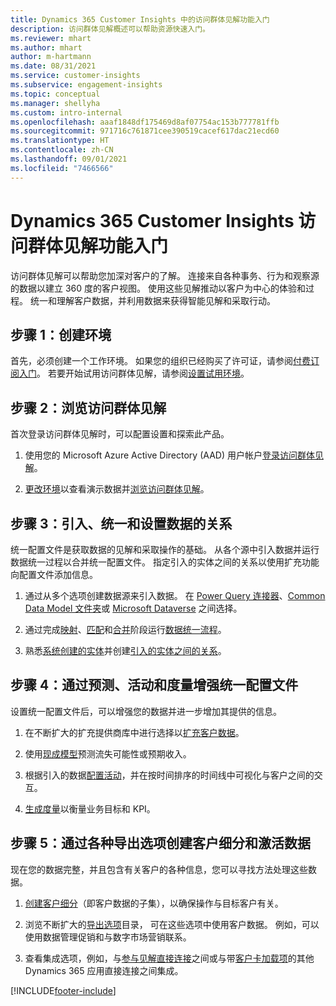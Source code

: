 ```yaml
---
title: Dynamics 365 Customer Insights 中的访问群体见解功能入门
description: 访问群体见解概述可以帮助资源快速入门。
ms.reviewer: mhart
ms.author: mhart
author: m-hartmann
ms.date: 08/31/2021
ms.service: customer-insights
ms.subservice: engagement-insights
ms.topic: conceptual
ms.manager: shellyha
ms.custom: intro-internal
ms.openlocfilehash: aaaf1848df175469d8af07754ac153b777781ffb
ms.sourcegitcommit: 971716c761871cee390519cacef617dac21ecd60
ms.translationtype: HT
ms.contentlocale: zh-CN
ms.lasthandoff: 09/01/2021
ms.locfileid: "7466566"
---
```

# <a name="get-started-with-dynamics-365-customer-insights-audience-insights-capability"></a>Dynamics 365 Customer Insights 访问群体见解功能入门

访问群体见解可以帮助您加深对客户的了解。 连接来自各种事务、行为和观察源的数据以建立 360 度的客户视图。 使用这些见解推动以客户为中心的体验和过程。 统一和理解客户数据，并利用数据来获得智能见解和采取行动。

## <a name="step-1-create-an-environment"></a>步骤 1：创建环境

首先，必须创建一个工作环境。 如果您的组织已经购买了许可证，请参阅[付费订阅入门](get-started-paid.md)。 若要开始试用访问群体见解，请参阅[设置试用环境](get-started-trial.md)。 

## <a name="step-2-explore-audience-insights"></a>步骤 2：浏览访问群体见解

首次登录访问群体见解时，可以配置设置和探索此产品。

1. 使用您的 Microsoft Azure Active Directory (AAD) 用户帐户[登录访问群体见解](https://home.ci.ai.dynamics.com)。

1. [更改环境](manage-environments.md#switch-environments)以查看演示数据并[浏览访问群体见解](home.md)。

##  <a name="step-3-ingest-unify-and-set-up-relationships-for-your-data"></a>步骤 3：引入、统一和设置数据的关系

统一配置文件是获取数据的见解和采取操作的基础。 从各个源中引入数据并运行数据统一过程以合并统一配置文件。 指定引入的实体之间的关系以使用扩充功能向配置文件添加信息。 

1. 通过从多个选项创建数据源来引入数据。 在 [Power Query 连接器](connect-power-query.md)、[Common Data Model 文件夹](connect-common-data-model.md)或 [Microsoft Dataverse](connect-common-data-service-lake.md) 之间选择。 

1. 通过完成[映射](map-entities.md)、[匹配](match-entities.md)和[合并](merge-entities.md)阶段运行[数据统一流程](data-unification.md)。

1. 熟悉[系统创建的实体](entities.md)并创建[引入的实体之间的关系](relationships.md)。
    
## <a name="step-4-enhance-unified-profiles-with-predictions-activities-and-measures"></a>步骤 4：通过预测、活动和度量增强统一配置文件

设置统一配置文件后，可以增强您的数据并进一步增加其提供的信息。

1. 在不断扩大的扩充提供商库中进行选择以[扩充客户数据](enrichment-hub.md)。

1. 使用[现成模型](predictions-overview.md)预测流失可能性或预期收入。

1. 根据引入的数据[配置活动](activities.md)，并在按时间排序的时间线中可视化与客户之间的交互。 

1. [生成度量](measures.md)以衡量业务目标和 KPI。
 
## <a name="step-5-create-segments-and-activate-data-through-various-export-options"></a>步骤 5：通过各种导出选项创建客户细分和激活数据

现在您的数据完整，并且包含有关客户的各种信息，您可以寻找方法处理这些数据。 

1. [创建客户细分](segments.md)（即客户数据的子集），以确保操作与目标客户有关。

1. 浏览不断扩大的[导出选项](export-destinations.md)目录， 可在这些选项中使用客户数据。 例如，可以使用数据管理促销和与数字市场营销联系。

1. 查看集成选项，例如，与[参与见解直接连接](../engagement-insights/integrate-audience-insights-engagement-insights.md)之间或与带[客户卡加载项](customer-card-add-in.md)的其他 Dynamics 365 应用直接连接之间集成。  


[!INCLUDE[footer-include](../includes/footer-banner.md)]
